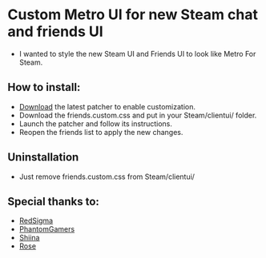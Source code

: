 # Custom Metro UI for new Steam chat and friends UI

* I wanted to style the new Steam UI and Friends UI to look like Metro For Steam. 

## How to install:
* [Download](https://github.com/PhantomGamers/EnableNewSteamFriendsSkin/releases) the latest patcher to enable customization.
* Download the friends.custom.css and put in your Steam/clientui/ folder.
* Launch the patcher and follow its instructions.
* Reopen the friends list to apply the new changes.

## Uninstallation
* Just remove friends.custom.css from Steam/clientui/

## Special thanks to: 
* [RedSigma](https://github.com/redsigma)
* [PhantomGamers](https://github.com/PhantomGamers)
* [Shiina](https://github.com/AikoMidori)
* [Rose](https://github.com/RoseTheFlower)
